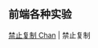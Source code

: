 ## 前端各种实验


[禁止复制 Chan](demo/禁止复制) | 禁止复制




<!-- [Link](url) and ![Image](src) -->



























<!-- 

[Terry Chan](https://www.terrychan.org/) | [Terry webio](https://webio.terrychan.org/) -->